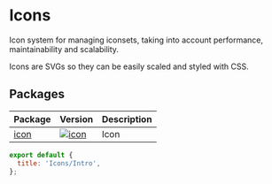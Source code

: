 # Icons

Icon system for managing iconsets, taking into account performance, maintainability and scalability.

Icons are SVGs so they can be easily scaled and styled with CSS.

## Packages

| Package                                   | Version                                                                                          | Description |
| ----------------------------------------- | ------------------------------------------------------------------------------------------------ | ----------- |
| [icon](?path=/docs/icons-icon--main#icon) | [![icon](https://img.shields.io/npm/v/@lion/icon.svg)](https://www.npmjs.com/package/@lion/icon) | Icon        |

```js script
export default {
  title: 'Icons/Intro',
};
```
